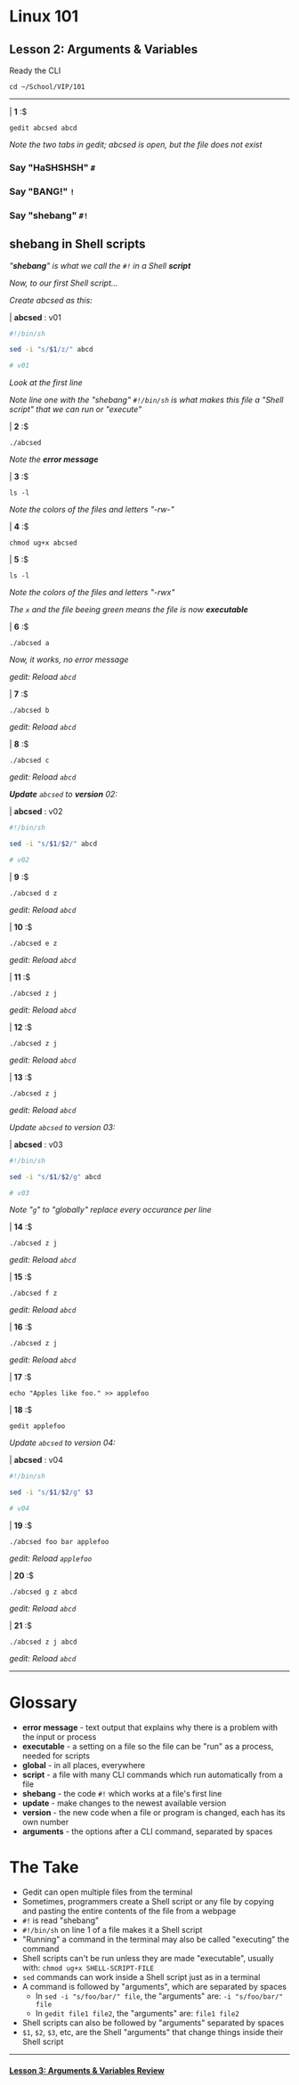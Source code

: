 # Linux 101
## Lesson 2: Arguments & Variables

Ready the CLI

```console
cd ~/School/VIP/101
```

___

| **1** :$

```console
gedit abcsed abcd
```

*Note the two tabs in gedit; abcsed is open, but the file does not exist*

### Say "HaSHSHSH" `#`

### Say "BANG!" `!`

### Say "shebang" `#!`

## shebang in Shell scripts

*"**shebang**" is what we call the `#!` in a Shell **script***

*Now, to our first Shell script...*

*Create abcsed as this:*

| **abcsed** : v01

```sh
#!/bin/sh

sed -i "s/$1/z/" abcd

# v01
```

*Look at the first line*

*Note line one with the "shebang" `#!/bin/sh` is what makes this file a "Shell script" that we can run or "execute"*

| **2** :$

```console
./abcsed
```

*Note the **error message***

| **3** :$

```console
ls -l
```

*Note the colors of the files and letters "-rw-"*

| **4** :$

```console
chmod ug+x abcsed
```

| **5** :$

```console
ls -l
```

*Note the colors of the files and letters "-rwx"*

*The `x` and the file beeing green means the file is now **executable***

| **6** :$

```console
./abcsed a
```

*Now, it works, no error message*

*gedit: Reload `abcd`*

| **7** :$

```console
./abcsed b
```

*gedit: Reload `abcd`*

| **8** :$

```console
./abcsed c
```

*gedit: Reload `abcd`*

***Update** `abcsed` to **version** 02:*

| **abcsed** : v02

```sh
#!/bin/sh

sed -i "s/$1/$2/" abcd

# v02
```

| **9** :$

```console
./abcsed d z
```

*gedit: Reload `abcd`*

| **10** :$

```console
./abcsed e z
```

*gedit: Reload `abcd`*

| **11** :$

```console
./abcsed z j
```

*gedit: Reload `abcd`*

| **12** :$

```console
./abcsed z j
```

*gedit: Reload `abcd`*

| **13** :$

```console
./abcsed z j
```

*gedit: Reload `abcd`*

*Update `abcsed` to version 03:*

| **abcsed** : v03

```sh
#!/bin/sh

sed -i "s/$1/$2/g" abcd

# v03
```

*Note "`g`" to "globally" replace every occurance per line*

| **14** :$

```console
./abcsed z j
```

*gedit: Reload `abcd`*

| **15** :$

```console
./abcsed f z
```

*gedit: Reload `abcd`*

| **16** :$

```console
./abcsed z j
```

*gedit: Reload `abcd`*

| **17** :$

```console
echo "Apples like foo." >> applefoo
```

| **18** :$

```console
gedit applefoo
```

*Update `abcsed` to version 04:*

| **abcsed** : v04

```sh
#!/bin/sh

sed -i "s/$1/$2/g" $3

# v04
```

| **19** :$

```console
./abcsed foo bar applefoo
```

*gedit: Reload `applefoo`*

| **20** :$

```console
./abcsed g z abcd
```

*gedit: Reload `abcd`*

| **21** :$

```console
./abcsed z j abcd
```

*gedit: Reload `abcd`*

___

# Glossary
- **error message** - text output that explains why there is a problem with the input or process
- **executable** - a setting on a file so the file can be "run" as a process, needed for scripts
- **global** - in all places, everywhere
- **script** - a file with many CLI commands which run automatically from a file
- **shebang** - the code `#!` which works at a file's first line
- **update** - make changes to the newest available version
- **version** - the new code when a file or program is changed, each has its own number
- **arguments** - the options after a CLI command, separated by spaces

# The Take
- Gedit can open multiple files from the terminal
- Sometimes, programmers create a Shell script or any file by copying and pasting the entire contents of the file from a webpage
- `#!` is read "shebang"
- `#!/bin/sh` on line 1 of a file makes it a Shell script
- "Running" a command in the terminal may also be called "executing" the command
- Shell scripts can't be run unless they are made "executable", usually with: `chmod ug+x SHELL-SCRIPT-FILE`
- `sed` commands can work inside a Shell script just as in a terminal
- A command is followed by "arguments", which are separated by spaces
  - In `sed -i "s/foo/bar/" file`, the "arguments" are: `-i "s/foo/bar/" file`
  - In `gedit file1 file2`, the "arguments" are: `file1 file2`
- Shell scripts can also be followed by "arguments" separated by spaces
- `$1`, `$2`, `$3`, etc, are the Shell "arguments" that change things inside their Shell script

___

#### [Lesson 3: Arguments & Variables Review](https://github.com/inkVerb/vip/blob/master/101/Lesson-03.md)
